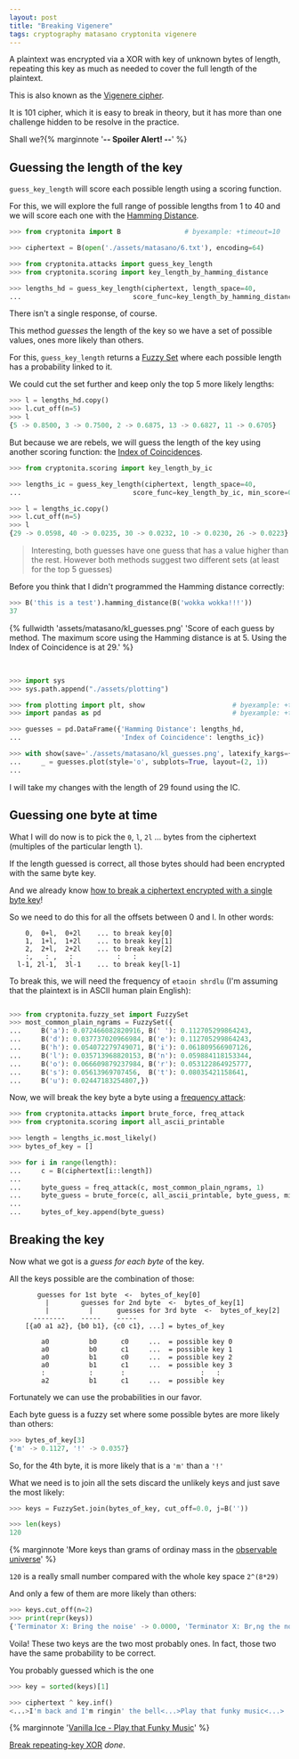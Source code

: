 ```yaml
---
layout: post
title: "Breaking Vigenere"
tags: cryptography matasano cryptonita vigenere
---
```


A plaintext was encrypted via a XOR with key of unknown bytes of length,
repeating this key as much as needed to cover the full length of
the plaintext.

This is also known as the
[Vigenere cipher](https://en.wikipedia.org/wiki/Vigen%C3%A8re_cipher).

It is 101 cipher, which it is easy to break in theory, but it has more than
one challenge hidden to be resolve in the practice.

Shall we?{% marginnote '**-- Spoiler Alert! --**' %}<!--more-->

## Guessing the length of the key

``guess_key_length`` will score each possible length using a scoring
function.

For this, we will explore the full range of possible lengths from 1 to 40
and we will score each one with the
[Hamming Distance](https://en.wikipedia.org/wiki/Hamming_distance).

```python
>>> from cryptonita import B                # byexample: +timeout=10

>>> ciphertext = B(open('./assets/matasano/6.txt'), encoding=64)

>>> from cryptonita.attacks import guess_key_length
>>> from cryptonita.scoring import key_length_by_hamming_distance

>>> lengths_hd = guess_key_length(ciphertext, length_space=40,
...                            score_func=key_length_by_hamming_distance)
```

There isn't a single response, of course.

This method *guesses* the length of
the key so we have a set of possible values, ones more likely than
others.

For this, ``guess_key_length`` returns a
[Fuzzy Set](https://en.wikipedia.org/wiki/Fuzzy_set) where each possible
length has a probability linked to it.

We could cut the set further and keep only the top 5 more likely lengths:

```python
>>> l = lengths_hd.copy()
>>> l.cut_off(n=5)
>>> l
{5 -> 0.8500, 3 -> 0.7500, 2 -> 0.6875, 13 -> 0.6827, 11 -> 0.6705}
```

But because we are rebels, we will guess the length of the key using
another scoring function: the
[Index of Coincidences](https://en.wikipedia.org/wiki/Index_of_coincidence).

```python
>>> from cryptonita.scoring import key_length_by_ic

>>> lengths_ic = guess_key_length(ciphertext, length_space=40,
...                            score_func=key_length_by_ic, min_score=0.01)

>>> l = lengths_ic.copy()
>>> l.cut_off(n=5)
>>> l
{29 -> 0.0598, 40 -> 0.0235, 30 -> 0.0232, 10 -> 0.0230, 26 -> 0.0223}
```

> Interesting, both guesses have one guess that has a value higher than the
> rest. However both methods suggest two different sets (at least for the top 5
> guesses)

Before you think that I didn't programmed the Hamming distance correctly:

```python
>>> B('this is a test').hamming_distance(B('wokka wokka!!!'))
37
```

{% fullwidth 'assets/matasano/kl_guesses.png' 'Score of each guess by method. The maximum score using the Hamming distance is at 5. Using the Index of Coincidence is at 29.' %}

<br />

```python
>>> import sys
>>> sys.path.append("./assets/plotting")

>>> from plotting import plt, show                      # byexample: +timeout=10
>>> import pandas as pd                                 # byexample: +timeout=10

>>> guesses = pd.DataFrame({'Hamming Distance': lengths_hd,
...                         'Index of Coincidence': lengths_ic})

>>> with show(save='./assets/matasano/kl_guesses.png', latexify_kargs={'columns':2}): # byexample: +timeout=600 +skip
...     _ = guesses.plot(style='o', subplots=True, layout=(2, 1))
...
```

I will take my changes with the length of 29 found using the IC.

## Guessing one byte at time

What I will do now is to pick the ``0``, ``l``, ``2l`` ... bytes from
the ciphertext (multiples of the particular length ``l``).

If the length guessed is correct, all those bytes should had been encrypted
with the same byte key.

And we already know [how to break a ciphertext encrypted with a single byte
key](/articles/2018/03/01/In-XOR-We-Trust.html)!

So we need to do this for all the offsets between 0 and l. In other words:

```
    0,  0+l,  0+2l    ... to break key[0]
    1,  1+l,  1+2l    ... to break key[1]
    2,  2+l,  2+2l    ... to break key[2]
    :,   : ,   :           :   :
  l-1, 2l-1,  3l-1    ... to break key[l-1]
```

To break this, we will need the frequency of ``etaoin shrdlu`` (I'm
assuming that the plaintext is in ASCII human plain English):

```python

>>> from cryptonita.fuzzy_set import FuzzySet
>>> most_common_plain_ngrams = FuzzySet({
...     B('a'): 0.072466082820916, B(' '): 0.112705299864243,
...     B('d'): 0.037737020966984, B('e'): 0.112705299864243,
...     B('h'): 0.054072279749071, B('i'): 0.061809566907126,
...     B('l'): 0.035713968820153, B('n'): 0.059884118153344,
...     B('o'): 0.066609879237984, B('r'): 0.053122864925777,
...     B('s'): 0.05613969707456,  B('t'): 0.08035421158641,
...     B('u'): 0.02447183254807,})
```

Now, we will break the key byte a byte using a
[frequency attack](/articles/2018/03/01/In-XOR-We-Trust.html):

```python
>>> from cryptonita.attacks import brute_force, freq_attack
>>> from cryptonita.scoring import all_ascii_printable

>>> length = lengths_ic.most_likely()
>>> bytes_of_key = []

>>> for i in range(length):
...     c = B(ciphertext[i::length])
...
...     byte_guess = freq_attack(c, most_common_plain_ngrams, 1)
...     byte_guess = brute_force(c, all_ascii_printable, byte_guess, min_score=0.01)
...
...     bytes_of_key.append(byte_guess)
```

## Breaking the key

Now what we got is a *guess for each byte* of the key.

All the keys possible are the combination of those:

```
       guesses for 1st byte  <-  bytes_of_key[0]
         |        guesses for 2nd byte  <-  bytes_of_key[1]
         |          |      guesses for 3rd byte  <-  bytes_of_key[2]
      --------    -----    -----
    [{a0 a1 a2}, {b0 b1}, {c0 c1}, ...] = bytes_of_key

        a0          b0      c0     ...  = possible key 0
        a0          b0      c1     ...  = possible key 1
        a0          b1      c0     ...  = possible key 2
        a0          b1      c1     ...  = possible key 3
        :           :       :                   :   :
        a2          b1      c1     ...  = possible key
```

Fortunately we can use the probabilities in our favor.

Each byte guess is a fuzzy set where some possible bytes are more
likely than others:

```python
>>> bytes_of_key[3]
{'m' -> 0.1127, '!' -> 0.0357}
```

So, for the 4th byte, it is more likely that is a ``'m'`` than a ``'!'``

What we need is to join all the sets
discard the unlikely keys and just save the most likely:

```python
>>> keys = FuzzySet.join(bytes_of_key, cut_off=0.0, j=B(''))

>>> len(keys)
120
```

{% marginnote
'More keys than grams of ordinay mass in the
[observable universe](https://en.wikipedia.org/wiki/Observable_universe)' %}

``120`` is a really small number compared with the whole key space ``2^(8*29)``

And only a few of them are more likely than others:

```python
>>> keys.cut_off(n=2)
>>> print(repr(keys))
{'Terminator X: Bring the noise' -> 0.0000, 'Terminator X: Br,ng the noise' -> 0.0000}

```

Voila! These two keys are the two most probably ones. In fact, those
two have the same probability to be correct.

You probably guessed which is the one

```python
>>> key = sorted(keys)[1]

>>> ciphertext ^ key.inf()
<...>I'm back and I'm ringin' the bell<...>Play that funky music<...>
```
{% marginnote
'[Vanilla Ice - Play that Funky Music](https://www.youtube.com/watch?v=n2Ubq9XII8c)' %}

[Break repeating-key XOR](https://cryptopals.com/sets/1/challenges/6) *done*.


